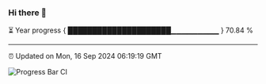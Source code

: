 ### Hi there 👋

⏳ Year progress { █████████████████████▁▁▁▁▁▁▁▁▁ } 70.84 %

---

⏰ Updated on Mon, 16 Sep 2024 06:19:19 GMT

![Progress Bar CI](https://github.com/liununu/liununu/workflows/Progress%20Bar%20CI/badge.svg)
